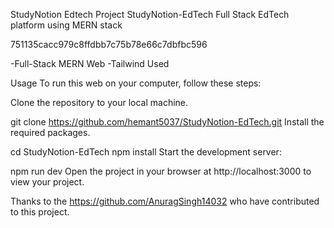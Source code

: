 StudyNotion Edtech Project
StudyNotion-EdTech Full Stack EdTech platform using MERN stack

751135cacc979c8ffdbb7c75b78e66c7dbfbc596

-Full-Stack MERN Web -Tailwind Used

Usage To run this web on your computer, follow these steps:

Clone the repository to your local machine.

git clone https://github.com/hemant5037/StudyNotion-EdTech.git Install the required packages.

cd StudyNotion-EdTech npm install Start the development server:

npm run dev Open the project in your browser at http://localhost:3000 to view your project.

Thanks to the https://github.com/AnuragSingh14032 who have contributed to this project.



